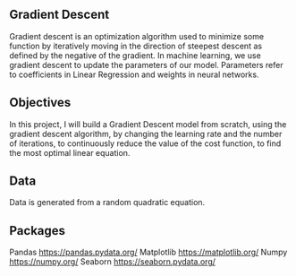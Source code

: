 ## Gradient Descent

Gradient descent is an optimization algorithm used to minimize some function by iteratively moving in the direction of steepest descent as defined by the negative of the gradient. In machine learning, we use gradient descent to update the parameters of our model. Parameters refer to coefficients in Linear Regression and weights in neural networks.

## Objectives

In this project, I will build a Gradient Descent model from scratch, using the gradient descent algorithm, by changing the learning rate and the number of iterations, to continuously reduce the value of the cost function, to find the most optimal linear equation.

## Data

Data is generated from a random quadratic equation.

## Packages

Pandas https://pandas.pydata.org/
Matplotlib https://matplotlib.org/
Numpy https://numpy.org/
Seaborn https://seaborn.pydata.org/